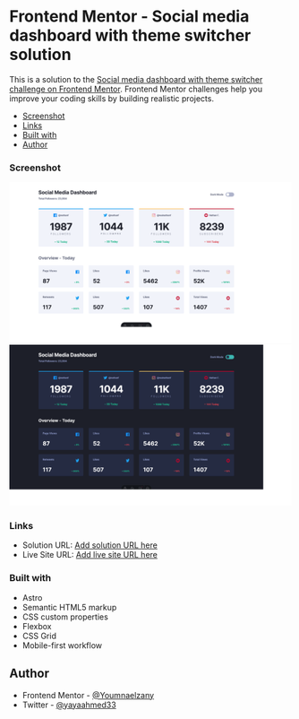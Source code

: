 # Frontend Mentor - Social media dashboard with theme switcher solution

This is a solution to the [Social media dashboard with theme switcher challenge on Frontend Mentor](https://www.frontendmentor.io/challenges/social-media-dashboard-with-theme-switcher-6oY8ozp_H). Frontend Mentor challenges help you improve your coding skills by building realistic projects.

- [Screenshot](#screenshot)
- [Links](#links)
- [Built with](#built-with)
- [Author](#author)

### Screenshot

![](./public/Screenshot%202024-04-30%20at%2005-14-12%20Social%20media%20dashboard%20with%20theme%20switcher.png)
![](./public/Screenshot%202024-04-30%20at%2005-14-21%20Social%20media%20dashboard%20with%20theme%20switcher.png)

### Links

- Solution URL: [Add solution URL here](https://your-solution-url.com)
- Live Site URL: [Add live site URL here](https://your-live-site-url.com)

### Built with

- Astro
- Semantic HTML5 markup
- CSS custom properties
- Flexbox
- CSS Grid
- Mobile-first workflow

## Author

- Frontend Mentor - [@Youmnaelzany](https://www.frontendmentor.io/profile/Youmnaelzany)
- Twitter - [@yayaahmed33](https://twitter.com/yayaahmed33)
